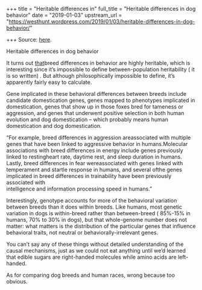 +++
title = "Heritable differences in"
full_title = "Heritable differences in dog behavior"
date = "2019-01-03"
upstream_url = "https://westhunt.wordpress.com/2019/01/03/heritable-differences-in-dog-behavior/"

+++
Source: [here](https://westhunt.wordpress.com/2019/01/03/heritable-differences-in-dog-behavior/).

Heritable differences in dog behavior

It turns out
[that](https://www.biorxiv.org/content/early/2019/01/01/509315)breed
differences in behavior are highly heritable, which is interesting
since it’s impossible to define between-population heritability ( it is
so written) . But although philosophically impossible to define, it’s
apparently fairly easy to calculate.

Gene implicated in these behavioral differences between breeds include
candidate domestication genes, genes mapped to phenotypes implicated in
domestication, genes that show up in those foxes bred for tameness or
aggression, and genes that underwent positive selection in both human
evolution and dog domestication – which probably means human
domestication and dog domestication.

“For example, breed differences in aggression areassociated with
multiple genes that have been linked to aggressive behavior in
humans.Molecular associations with breed differences in energy include
genes previously linked to restingheart rate, daytime rest, and sleep
duration in humans. Lastly, breed differences in fear wereassociated
with genes linked with temperament and startle response in humans, and
several ofthe genes implicated in breed differences in trainability
have been previously associated with  
intelligence and information processing speed in humans.”

Interestingly, genotype accounts for more of the behavioral variation
between breeds than it does within breeds. Like humans, most genetic
variation in dogs is within-breed rather than between-breed ( 85%-15% in
humans, 70% to 30% in dogs), but that whole-genome number does not
matter: what matters is the distribution of the particular genes that
influence behavioral traits, not neutral or behaviorally-irrelevant
genes.

You can’t say any of these things without detailed understanding of the
causal mechanisms, just as we could not eat anything until we’d learned
that edible sugars are right-handed molecules while amino acids are
left-handed.

As for comparing dog breeds and human races, wrong because too obvious.

